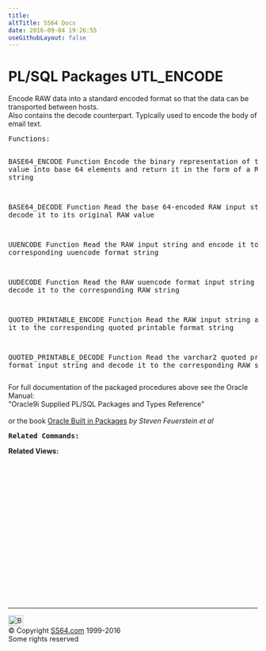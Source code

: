 ```yaml
---
title:
altTitle: SS64 Docs
date: 2016-09-04 19:26:55
useGithubLayout: false
---
```

<!-- #BeginLibraryItem "/Library/head_orapack.lbi" --><!-- #EndLibraryItem --><h1>PL/SQL Packages UTL_ENCODE</h1> 
<p>Encode RAW data into a standard encoded format so that the data 
  can be transported between hosts.<br>
  Also contains the decode counterpart. Typically used to encode the body of email 
  text.</p>
<pre>Functions:

BASE64_ENCODE Function 
                Encode the binary representation of the RAW value
                into base 64 elements and return it in the form of
                a RAW string 

BASE64_DECODE Function
                Read the base 64-encoded RAW input string and decode
                it to its original RAW value 

UUENCODE Function
                Read the RAW input string and encode it to the
                corresponding uuencode format string 

UUDECODE Function
                Read the RAW uuencode format input string and
                decode it to the corresponding RAW string 

QUOTED_PRINTABLE_ENCODE Function
                Read the RAW input string and encode it to the
                corresponding quoted printable format string 

QUOTED_PRINTABLE_DECODE Function
                Read the varchar2 quoted printable format input
                string and decode it to the corresponding RAW string  </pre>
<p><span class="body">For full documentation of the packaged procedures 
  above see the Oracle Manual:<br>
  "Oracle9i Supplied PL/SQL Packages and Types Reference"<b><br>
  <br>
  </b>or the book <a href="../links/orasqllinks.html">Oracle Built in Packages</a> 
  <i>by Steven Feuerstein et al</i><b><br>
  </b></span></p>
<pre><span class="body"><b>Related Commands:<br></b></span></pre>
<p><span class="body"><b>Related Views:</b></span> </p>
<p><span class="body"><br>
  </span></p><!-- #BeginLibraryItem "/Library/foot_ora.lbi" --><p><script async="" src="//pagead2.googlesyndication.com/pagead/js/adsbygoogle.js"></script>
<!-- oracle-footer -->
<ins class="adsbygoogle" style="display:inline-block;width:300px;height:250px" data-ad-client="ca-pub-6140977852749469" data-ad-slot="4275490898"></ins>
<script>
(adsbygoogle = window.adsbygoogle || []).push({});
</script></p>
<hr>
<div id="bl" class="footer"><a href="#"><img src="../images/top.png" width="30" height="22" alt="Back to the Top"></a></div>
<div id="br" class="footer, tagline">© Copyright <a href="http://ss64.com/">SS64.com</a> 1999-2016<br>
Some rights reserved</div><!-- #EndLibraryItem -->

